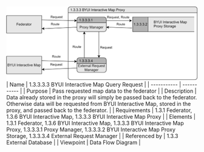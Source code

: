 ![1.3.3.3.3 BYUI Interactive Map Query Request](TeamOneFiles/1.3.3.3.3%20BYUI%20Interactive%20Map%20Query%20Request.svg)
<br>
| Name | 1.3.3.3.3 BYUI Interactive Map Query Request |
| ----------- | ----------- |
| Purpose | Pass requested map data to the federator |
| Description | Data already stored in the proxy will simply be passed back to the federator. Otherwise data will be requested from BYUI Interactive Map, stored in the proxy, and passed back to the federator. |
| Requirements | 1.3.1 Federator, 1.3.6 BYUI Interactive Map, 1.3.3.3 BYUI Interactive Map Proxy |
| Elements | 1.3.1 Federator, 1.3.6 BYUI Interactive Map, 1.3.3.3 BYUI Interactive Map Proxy, 1.3.3.3.1 Proxy Manager, 1.3.3.3.2 BYUI Interactive Map Proxy Storage, 1.3.3.3.4 External Request Manager |
| Referenced by | 1.3.3 External Database |
| Viewpoint | Data Flow Diagram |

